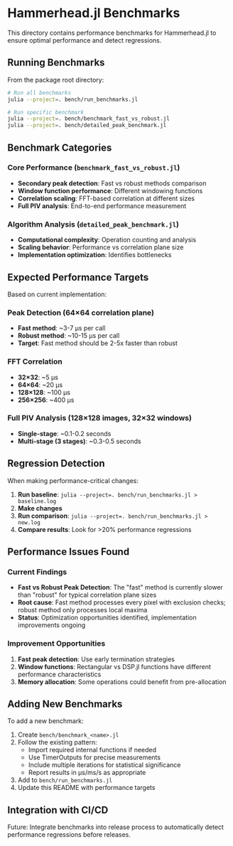 # Hammerhead.jl Benchmarks

This directory contains performance benchmarks for Hammerhead.jl to ensure optimal performance and detect regressions.

## Running Benchmarks

From the package root directory:

```bash
# Run all benchmarks
julia --project=. bench/run_benchmarks.jl

# Run specific benchmark
julia --project=. bench/benchmark_fast_vs_robust.jl
julia --project=. bench/detailed_peak_benchmark.jl
```

## Benchmark Categories

### Core Performance (`benchmark_fast_vs_robust.jl`)
- **Secondary peak detection**: Fast vs robust methods comparison
- **Window function performance**: Different windowing functions
- **Correlation scaling**: FFT-based correlation at different sizes
- **Full PIV analysis**: End-to-end performance measurement

### Algorithm Analysis (`detailed_peak_benchmark.jl`)
- **Computational complexity**: Operation counting and analysis
- **Scaling behavior**: Performance vs correlation plane size
- **Implementation optimization**: Identifies bottlenecks

## Expected Performance Targets

Based on current implementation:

### Peak Detection (64×64 correlation plane)
- **Fast method**: ~3-7 μs per call
- **Robust method**: ~10-15 μs per call
- **Target**: Fast method should be 2-5x faster than robust

### FFT Correlation
- **32×32**: ~5 μs
- **64×64**: ~20 μs  
- **128×128**: ~100 μs
- **256×256**: ~400 μs

### Full PIV Analysis (128×128 images, 32×32 windows)
- **Single-stage**: ~0.1-0.2 seconds
- **Multi-stage (3 stages)**: ~0.3-0.5 seconds

## Regression Detection

When making performance-critical changes:

1. **Run baseline**: `julia --project=. bench/run_benchmarks.jl > baseline.log`
2. **Make changes**
3. **Run comparison**: `julia --project=. bench/run_benchmarks.jl > new.log`
4. **Compare results**: Look for >20% performance regressions

## Performance Issues Found

### Current Findings
- **Fast vs Robust Peak Detection**: The "fast" method is currently slower than "robust" for typical correlation plane sizes
- **Root cause**: Fast method processes every pixel with exclusion checks; robust method only processes local maxima
- **Status**: Optimization opportunities identified, implementation improvements ongoing

### Improvement Opportunities
1. **Fast peak detection**: Use early termination strategies
2. **Window functions**: Rectangular vs DSP.jl functions have different performance characteristics
3. **Memory allocation**: Some operations could benefit from pre-allocation

## Adding New Benchmarks

To add a new benchmark:

1. Create `bench/benchmark_<name>.jl`
2. Follow the existing pattern:
   - Import required internal functions if needed
   - Use TimerOutputs for precise measurements
   - Include multiple iterations for statistical significance
   - Report results in μs/ms/s as appropriate
3. Add to `bench/run_benchmarks.jl`
4. Update this README with performance targets

## Integration with CI/CD

Future: Integrate benchmarks into release process to automatically detect performance regressions before releases.